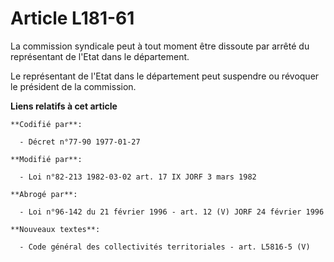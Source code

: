 # Article L181-61

La commission syndicale peut à tout moment être dissoute par arrêté du représentant de l'Etat dans le département.

Le représentant de l'Etat dans le département peut suspendre ou révoquer le président de la commission.

**Liens relatifs à cet article**

	**Codifié par**:

	  - Décret n°77-90 1977-01-27

	**Modifié par**:

	  - Loi n°82-213 1982-03-02 art. 17 IX JORF 3 mars 1982

	**Abrogé par**:

	  - Loi n°96-142 du 21 février 1996 - art. 12 (V) JORF 24 février 1996

	**Nouveaux textes**:

	  - Code général des collectivités territoriales - art. L5816-5 (V)
